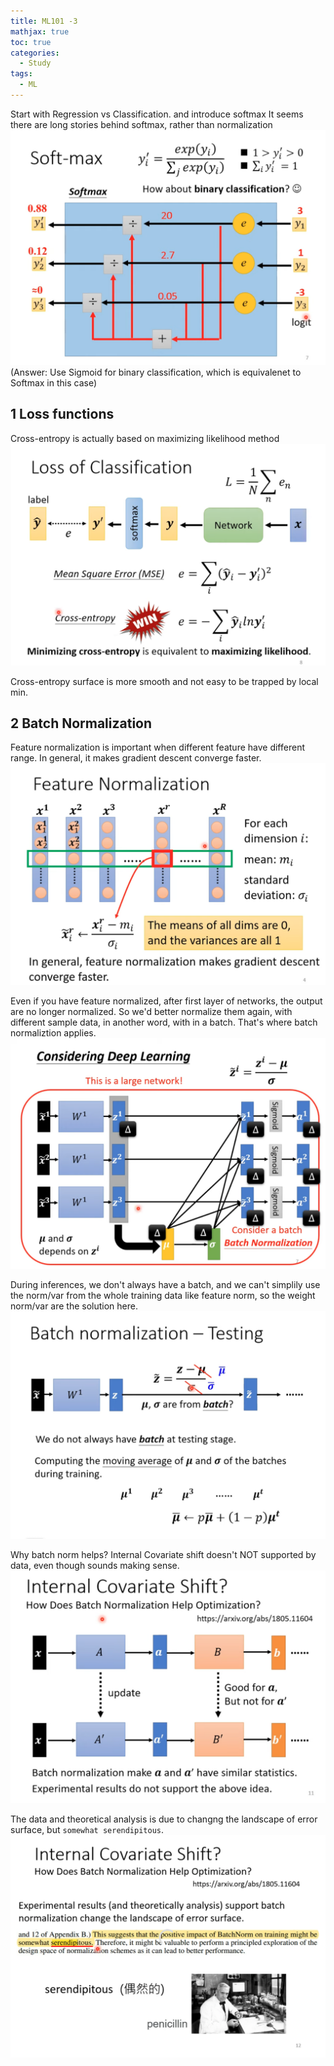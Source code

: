 ```yaml
---
title: ML101 -3
mathjax: true
toc: true
categories:
  - Study
tags:
  - ML
---
```

Start with Regression vs Classification. and introduce softmax
It seems there are long stories behind softmax, rather than normalization
![Alt text](/assets/images/23-08-12-ML101-3_files/softmax.png)
(Answer: Use Sigmoid for binary classification, which is equivalenet to Softmax in this case)
## 1 Loss functions
Cross-entropy is actually based on maximizing likelihood method
![Alt text](/assets/images/23-08-12-ML101-3_files/crossentropy.png)

Cross-entropy surface is more smooth and not easy to be trapped by local min. 

## 2 Batch Normalization
Feature normalization is important when different feature have different range. In general, it makes gradient descent converge faster.
![Alt text](/assets/images/23-08-12-ML101-3_files/featurenorm.png)

Even if you have feature normalized, after first layer of networks, the output are no longer normalized. So we'd better normalize them again, with different sample data, in another word, with in a batch. That's where batch normaliztion applies.
![Alt text](/assets/images/23-08-12-ML101-3_files/batchnorm.png)


During inferences, we don't always have a batch, and we can't simplily use the norm/var from the whole training data like feature norm, so the weight norm/var are the solution here.
![Alt text](/assets/images/23-08-12-ML101-3_files/infer.png)


Why batch norm helps?
Internal Covariate shift doesn't NOT supported by data, even though sounds making sense. 
![Alt text](/assets/images/23-08-12-ML101-3_files/whybatch.png)  

The data and theoretical analysis is due to changng the landscape of error surface, but `somewhat serendipitous`.
![Alt text](/assets/images/23-08-12-ML101-3_files/serendipitous.png) 
